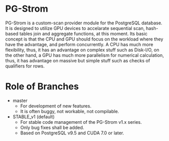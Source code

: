 PG-Strom
========

PG-Strom is a custom-scan provider module for the PostgreSQL database.
It is designed to utilize GPU devices to accelarate sequential scan, hash-
based tables join and aggregate functions, at this moment.
Its basic concept is that the CPU and GPU should focus on the workload where
they have the advantage, and perform concurrently.
A CPU has much more flexibility, thus, it has an advantage on complex stuff
such as Disk-I/O, on the other hand, a GPU has much more parallelism for
numerical calculation, thus, it has advantage on massive but simple stuff
such as checks of qualifiers for rows.

# Role of Branches
* master
    * For development of new features.
    * It is often buggy, not workable, not compilable.
* STABLE_v1 (default)
    * For stable code management of the PG-Strom v1.x series.
    * Only bug fixes shall be added.
    * Based on PostgreSQL v9.5 and CUDA 7.0 or later.
